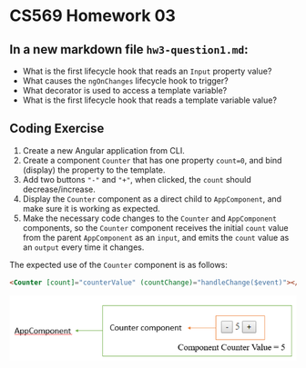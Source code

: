 # CS569 Homework 03
## In a new markdown file `hw3-question1.md`:
* What is the first lifecycle hook that reads an `Input` property value?
* What causes the `ngOnChanges` lifecycle hook to trigger?
* What decorator is used to access a template variable?
* What is the first lifecycle hook that reads a template variable value?
  
## Coding Exercise
1. Create a new Angular application from CLI.
2. Create a component `Counter` that has one property `count=0`, and bind (display) the property to the template.
3. Add two buttons `"-"` and `"+"`, when clicked, the `count` should decrease/increase.
4. Display the `Counter` component as a direct child to `AppComponent`, and make sure it is working as expected.
5. Make the necessary code changes to the `Counter` and `AppComponent` components, so the `Counter` component receives the initial `count` value from the parent `AppComponent` as an `input`, and emits the `count` value as an `output` every time it changes.
  
The expected use of the `Counter` component is as follows:
```html
<Counter [count]="counterValue" (countChange)="handleChange($event)"></Counter>
```
![Counter](./counter.png)
